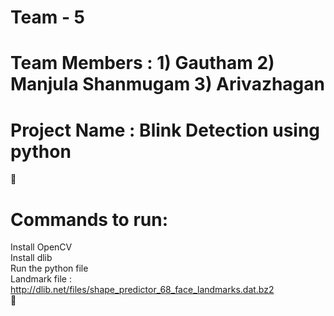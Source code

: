 # Team  - 5 
# Team Members : 1) Gautham   2) Manjula Shanmugam  3) Arivazhagan
# Project Name : Blink Detection using python
🙌 </br>
# Commands to run: 
Install OpenCV </br>
Install dlib </br>
Run the python file </br>
Landmark file : http://dlib.net/files/shape_predictor_68_face_landmarks.dat.bz2 </br>
🙌
